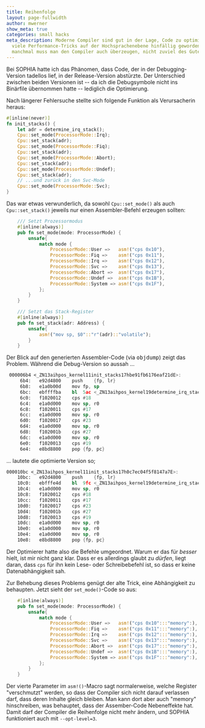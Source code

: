 ```yaml
---
title: Reihenfolge
layout: page-fullwidth
author: mwerner
show_meta: true
categories: small hacks
meta_description: Moderne Compiler sind gut in der Lage, Code zu optimieren, so dass
  viele Performance-Tricks auf der Hochsprachenebene hinfällig geworden sind. Aber
  manchmal muss man den Compiler auch überzeugen, nicht zuviel des Guten zu tun.
---
```


Bei SOPHIA hatte ich das Phänomen, dass Code, der in der Debugging-Version tadellos lief, in der Release-Version abstürzte. Der Unterschied zwischen beiden Versionen ist -- da ich die Debugsymbole nicht ins Binärfile übernommen hatte -- lediglich die Optimierung. 

Nach längerer Fehlersuche stellte sich folgende Funktion als Verursacherin heraus:
~~~ rust
#[inline(never)]
fn init_stacks() {
    let adr = determine_irq_stack();
    Cpu::set_mode(ProcessorMode::Irq);
    Cpu::set_stack(adr);
    Cpu::set_mode(ProcessorMode::Fiq);
    Cpu::set_stack(adr);
    Cpu::set_mode(ProcessorMode::Abort);
    Cpu::set_stack(adr);
    Cpu::set_mode(ProcessorMode::Undef);
    Cpu::set_stack(adr);
    // ...und zurück in den Svc-Mode
    Cpu::set_mode(ProcessorMode::Svc);
}
~~~
Das war etwas verwunderlich, da sowohl `Cpu::set_mode()` als auch `Cpu::set_stack()` jeweils nur einen Assembler-Befehl erzeugen sollten:
~~~ rust 
    /// Setzt Prozessormodus
    #[inline(always)]
    pub fn set_mode(mode: ProcessorMode) {
        unsafe{
            match mode {
                ProcessorMode::User =>   asm!("cps 0x10"),
                ProcessorMode::Fiq =>    asm!("cps 0x11"),
                ProcessorMode::Irq =>    asm!("cps 0x12"),
                ProcessorMode::Svc =>    asm!("cps 0x13"),
                ProcessorMode::Abort =>  asm!("cps 0x17"),
                ProcessorMode::Undef =>  asm!("cps 0x1B"),
                ProcessorMode::System => asm!("cps 0x1F"),
            };
        }
    }

    /// Setzt das Stack-Register 
    #[inline(always)]
    pub fn set_stack(adr: Address) {
        unsafe{
            asm!("mov sp, $0"::"r"(adr)::"volatile");
        }
    }
~~~
Der Blick auf den generierten Assembler-Code (via <kbd>objdump</kbd>) zeigt das Problem. Während die Debug-Version so aussah ...
~~~ asm
 000006b4 <_ZN13aihpos_kernel11init_stacks17hbe91fb6176eaf21dE>:
     6b4:	e92d4800 	push	{fp, lr}
     6b8:	e1a0b00d 	mov	fp, sp
     6bc:	ebffffba 	bl	5ac <_ZN13aihpos_kernel19determine_irq_stack17h107193fbe9f3e16eE>
     6c0:	f1020012 	cps	#18
     6c4:	e1a0d000 	mov	sp, r0
     6c8:	f1020011 	cps	#17
     6cc:	e1a0d000 	mov	sp, r0
     6d0:	f1020017 	cps	#23
     6d4:	e1a0d000 	mov	sp, r0
     6d8:	f102001b 	cps	#27
     6dc:	e1a0d000 	mov	sp, r0
     6e0:	f1020013 	cps	#19
     6e4:	e8bd8800 	pop	{fp, pc}
~~~
... lautete die optimierte Version so;
~~~ asm
000010bc <_ZN13aihpos_kernel11init_stacks17h0c7ec04f5f8147a7E>:
    10bc:	e92d4800 	push	{fp, lr}
    10c0:	ebfffe4d 	bl	9fc <_ZN13aihpos_kernel19determine_irq_stack17hc16efbf461b228f8E>
    10c4:	e1a0d000 	mov	sp, r0
    10c8:	f1020012 	cps	#18
    10cc:	f1020011 	cps	#17
    10d0:	f1020017 	cps	#23
    10d4:	f102001b 	cps	#27
    10d8:	f1020013 	cps	#19
    10dc:	e1a0d000 	mov	sp, r0
    10e0:	e1a0d000 	mov	sp, r0
    10e4:	e1a0d000 	mov	sp, r0
    10e8:	e8bd8800 	pop	{fp, pc}
~~~

Der Optimierer hatte also die Befehle umgeordnet. Warum er das für *besser* hielt, ist mir nicht ganz klar. Dass er es allerdings glaubt zu *dürfen*, liegt daran, dass `cps` für ihn kein Lese- oder Schreibebefehl ist, so dass er keine Datenabhängigkeit sah.

Zur Behebung dieses Problems genügt der alte Trick, eine Abhängigkeit zu behaupten. Jetzt sieht der `set_mode()`-Code so aus:

~~~ rust
    #[inline(always)]
    pub fn set_mode(mode: ProcessorMode) {
        unsafe{
            match mode {
                ProcessorMode::User =>   asm!("cps 0x10":::"memory":),
                ProcessorMode::Fiq =>    asm!("cps 0x11":::"memory":),
                ProcessorMode::Irq =>    asm!("cps 0x12":::"memory":),
                ProcessorMode::Svc =>    asm!("cps 0x13":::"memory":),
                ProcessorMode::Abort =>  asm!("cps 0x17":::"memory":),
                ProcessorMode::Undef =>  asm!("cps 0x1B":::"memory":),
                ProcessorMode::System => asm!("cps 0x1F":::"memory":),
            };
        }
    }
~~~
Der vierte Parameter im `asm!()`-Macro sagt normalerweise, welche Register "verschmutzt" werden, so dass der Compiler sich nicht darauf verlassen darf, dass deren Inhalte gleich bleiben. Man kann dort aber auch "memory" hinschreiben, was behauptet, dass der Assember-Code Nebeneffekte hat. Damit darf der Compiler die Reihenfolge nicht mehr ändern, und SOPHIA funktioniert auch mit `--opt-level=3`.